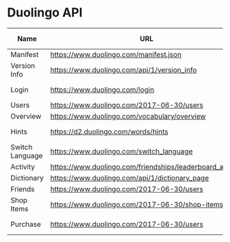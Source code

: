 # Duolingo API

| Name            | URL                                                         | Query Parameter                                        | Body                             | Required Auth |
| --------------- | ----------------------------------------------------------- | ------------------------------------------------------ | -------------------------------- | ------------- |
| Manifest        | <https://www.duolingo.com/manifest.json>                    | -                                                      | -                                | NO            |
| Version Info    | <https://www.duolingo.com/api/1/version_info>               | -                                                      | -                                | NO            |
| Login           | <https://www.duolingo.com/login>                            | ?login={username or email}&password={password}         | -                                | NO            |
| Users           | <https://www.duolingo.com/2017-06-30/users>                 | /{userid}                                              | -                                | YES           |
| Overview        | <https://www.duolingo.com/vocabulary/overview>              | -                                                      | -                                | YES           |
| Hints           | <https://d2.duolingo.com/words/hints>                       | /{learningLanguage}/{formLanguage}?sentence={sentence} | -                                | YES           |
| Switch Language | <https://www.duolingo.com/switch_language>                  | -                                                      | from_language, learning_language | YES           |
| Activity        | <https://www.duolingo.com/friendships/leaderboard_activity> | -                                                      | -                                | YES           |
| Dictionary      | <https://www.duolingo.com/api/1/dictionary_page>            | ?lexeme_id={lexemeId}                                  | -                                | YES           |
| Friends         | <https://www.duolingo.com/2017-06-30/users>                 | /{userId}/subscriptions                                | -                                | YES           |
| Shop Items      | <https://www.duolingo.com/2017-06-30/shop-items>            | -                                                      | -                                | YES           |
| Purchase        | <https://www.duolingo.com/2017-06-30/users>                 | /{userId}/shop-items                                   | itemName, learningLanguage       | YES           |
